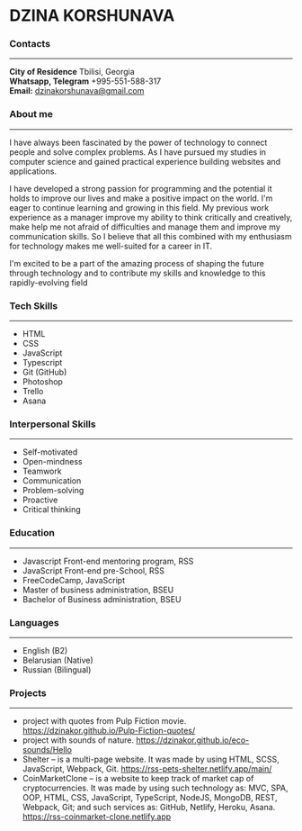 # DZINA KORSHUNAVA                                 

### Contacts
---      
**City of Residence**
Tbilisi, Georgia                                                                                
**Whatsapp, Telegram**
+995-551-588-317                                                                                            
**Email:**
dzinakorshunava@gmail.com

### **About me**
---
I have always been fascinated by the power of technology to connect people and solve complex problems. As I have pursued my studies in computer science and gained practical experience building websites and applications. 

I have developed a strong passion for programming and the potential it holds to improve our lives and make a positive impact on the world. I'm eager to continue learning and growing in this field. My previous work experience as a manager improve my ability to think critically and creatively, make help me not afraid of difficulties and manage them and improve my communication skills. So I believe that all this combined with my enthusiasm for technology makes me well-suited for a career in IT.

I'm excited to be a part of the amazing process of shaping the future through technology and to contribute my skills and knowledge to this rapidly-evolving field

### Tech Skills
---
+ HTML 
+ CSS 
+ JavaScript
+ Typescript 
+ Git (GitHub) 
+ Photoshop 
+ Trello
+ Asana

### Interpersonal Skills
---
+ Self-motivated
+ Open-mindness
+ Teamwork
+ Communication
+ Problem-solving
+ Proactive
+ Critical thinking

### Education 
---
+ Javascript Front-end mentoring program, RSS
+ JavaScript Front-end pre-School, RSS
+ FreeCodeCamp, JavaScript
+ Master of business administration, BSEU 
+ Bachelor of Business administration, BSEU

### Languages
---
+ English (B2)
+ Belarusian (Native)
+ Russian (Bilingual)

### Projects
---
+ project with quotes from Pulp Fiction movie. https://dzinakor.github.io/Pulp-Fiction-quotes/
+ project with sounds of nature. https://dzinakor.github.io/eco-sounds/Hello
+ Shelter – is a multi-page website. It was made by using HTML, SCSS, JavaScript, Webpack, Git.
https://rss-pets-shelter.netlify.app/main/
+ CoinMarketClone – is a website to keep track of market cap of cryptocurrencies. 
It was made by using such technology as: MVC, SPA, OOP, HTML, CSS, JavaScript, TypeScript, NodeJS, MongoDB, REST, Webpack, Git; and such services as: GitHub, Netlify, Heroku, Asana.
https://rss-coinmarket-clone.netlify.app